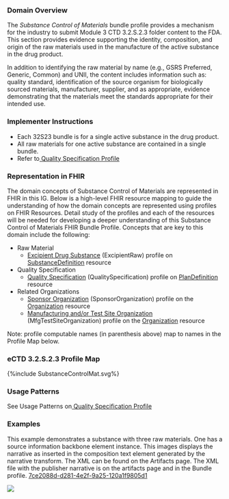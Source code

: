 ### Domain Overview

The _Substance Control of Materials_ bundle profile provides a mechanism for the industry to submit Module 3 CTD 3.2.S.2.3 folder content to the FDA. This section provides evidence supporting the identity, composition, and origin of the raw materials used in the manufacture of the active substance in the drug product.

In addition to identifying the raw material by name (e.g., GSRS Preferred, Generic, Common) and UNII, the content includes information such as: quality standard, identification of the source organism for biologically sourced materials, manufacturer, supplier, and as appropriate, evidence demonstrating that the materials meet the standards appropriate for their intended use.

### Implementer Instructions

- Each 32S23 bundle is for a single active substance in the drug product.
-  All raw materials for one active substance are contained in a single bundle.
- Refer to[ Quality Specification Profile](https://build.fhir.org/ig/HL7/FHIR-us-pq-cmc/eCTDSP4151.html)

### Representation in FHIR

The domain concepts of Substance Control of Materials are represented in FHIR in this IG. Below is a high-level FHIR resource mapping to guide the understanding of how the domain concepts are represented using profiles on FHIR Resources. Detail study of the profiles and each of the resources will be needed for developing a deeper understanding of this Substance Control of Materials FHIR Bundle Profile. Concepts that are key to this domain include the following:

* Raw Material
    * [Excipient Drug Substance](https://build.fhir.org/ig/HL7/FHIR-us-pq-cmc/StructureDefinition-pqcmc-excipient.html) (ExcipientRaw) profile on [SubstanceDefinition](http://hl7.org/fhir/R5/substancedefinition.html) resource
* Quality Specification
    * [Quality Specification](https://build.fhir.org/ig/HL7/FHIR-us-pq-cmc/StructureDefinition-pqcmc-quality-specification.html) (QualitySpecification) profile on [PlanDefinition](http://hl7.org/fhir/R5/plandefinition.html) resource
* Related Organizations
    * [Sponsor Organization](https://build.fhir.org/ig/HL7/FHIR-us-pq-cmc/StructureDefinition-cmc-sponsor-organization.html) (SponsorOrganization) profile on the [Organization](http://hl7.org/fhir/R5/organization.html) resource
    * [Manufacturing and/or Test Site Organization](https://build.fhir.org/ig/HL7/FHIR-us-pq-cmc/StructureDefinition-mfg-test-site-organization.html) (MfgTestSiteOrganization) profile on the [Organization](http://hl7.org/fhir/R5/organization.html) resource

Note: profile computable names (in parenthesis above) map to names in the Profile Map below.

### eCTD 3.2.S.2.3 Profile Map

<div>{%include SubstanceControlMat.svg%}</div>

### Usage Patterns

See Usage Patterns on[ Quality Specification Profile](https://build.fhir.org/ig/HL7/FHIR-us-pq-cmc/eCTDSP4151.html)

### Examples

This example demonstrates a substance with three raw materials. One has a source information backbone element instance. This images  displays the narrative as inserted in the composition text element generated by the narrative transform. The XML can be found on the Artifacts page. The XML file with the publisher narrative is on the artifacts page and in the Bundle profile. [7ce2088d-d281-4e2f-9a25-120a1f9805d1](Bundle-7ce2088d-d281-4e2f-9a25-120a1f9805d1.html)

<div><img src="materials.png" /></div>
